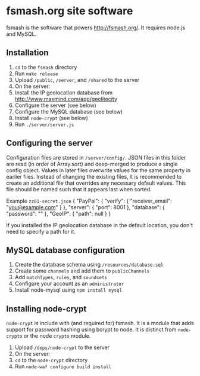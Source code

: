 fsmash.org site software
========================

fsmash is the software that powers <http://fsmash.org/>. It requires node.js and MySQL.

Installation
------------

1. `cd` to the `fsmash` directory
2. Run `make release`
3. Upload `/public`, `/server`, and `/shared` to the server
4. On the server:
5. Install the IP geolocation database from <http://www.maxmind.com/app/geolitecity>
6. Configure the server (see below)
7. Configure the MySQL database (see below)
8. Install `node-crypt` (see below)
9. Run `./server/server.js`

Configuring the server
----------------------

Configuration files are stored in `/server/config/`. JSON files in this folder are read (in order of Array.sort) and deep-merged to produce a single config object. Values in later files overwrite values for the same property in earlier files. Instead of changing the existing files, it is recommended to create an additional file that overrides any necessary default values. This file should be named such that it appears last when sorted.

Example `zz01-secret.json`
	{
		"PayPal": {
			"verify": {
				"receiver_email": "you@example.com"
			}
		},
		"server": {
			"port": 8001
		},
		"database": {
			"password": ""
		},
		"GeoIP": {
			"path": null
		}
	}

If you installed the IP geolocation database in the default location, you don't need to specify a path for it.

MySQL database configuration
----------------------------

1. Create the database schema using `/resources/database.sql`
2. Create some `channels` and add them to `publicChannels`
3. Add `matchTypes`, `rules`, and `soundsets`
4. Configure your account as an `administrator`
5. Install node-mysql using `npm install mysql`

Installing node-crypt
---------------------

`node-crypt` is include with (and required for) fsmash. It is a module that adds support for password hashing using bcrypt to node. It is distinct from `node-crypto` or the node `crypto` module.

1. Upload `/deps/node-crypt` to the server
2. On the server:
3. `cd` to the `node-crypt` directory
4. Run `node-waf configure build install`
